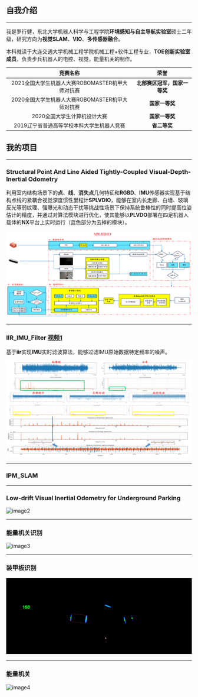 ## 自我介绍

------

我是罗行健，东北大学机器人科学与工程学院**环境感知与自主导航实验室**硕士二年级，研究方向为**视觉SLAM**、**VIO**、**多传感器融合**。

本科就读于大连交通大学机械工程学院机械工程+软件工程专业，**TOE创新实验室成员**，负责步兵机器人的电控、视觉，能量机关的制作。

|                     竞赛名称                     |             荣誉             |
| :----------------------------------------------: | :--------------------------: |
| 2021全国大学生机器人大赛ROBOMASTER机甲大师对抗赛 | **北部赛区冠军，国家一等奖** |
| 2020全国大学生机器人大赛ROBOMASTER机甲大师对抗赛 |        **国家一等奖**        |
|           2020全国大学生计算机设计大赛           |        **国家一等奖**        |
|    2019辽宁省普通高等学校本科大学生机器人竞赛    |         **省二等奖**         |

## **我的项目**

------

### **Structural Point And Line Aided Tightly-Coupled Visual-Depth-Inertial Odometry** 

利用室内结构场景下的**点**、**线**、**消失点**几何特征和**RGBD**、**IMU**传感器实现基于结构点线的紧耦合视觉深度惯性里程计**SPLVDIO**，能够在室内长走廊、白墙、玻璃反光等弱纹理、强曝光和动态干扰等挑战性场景下保持系统鲁棒性的同时提高位姿估计的精度，并通过对算法模块进行优化，使其能够以**PLVDO**部署在四足机器人载体的**NX**平台上实时运行（蓝色部分为去掉的模块）。

![image0](https://github.com/REAL-LXJ/REAL-LXJ/blob/main/picture/系统框架.png)

------

### IIR_IMU_Filter [视频1](https://www.bilibili.com/video/BV1k84y1C7Ts/?spm_id_from=333.999.0.0&vd_source=234694b5b771ca97335316572a2146ee)

基于**iir**实现**IMU**实时滤波算法，能够过滤IMU原始数据特定频率的噪声。

![image1](https://github.com/REAL-LXJ/REAL-LXJ/blob/main/picture/四足机器人imu分析.png)

------

### IPM_SLAM

------

### Low-drift Visual Inertial Odometry for Underground Parking

![image2](https://github.com/REAL-LXJ/REAL-LXJ/blob/main/picture/东软地下停车场.gif)

------

### 能量机关识别

![image3](https://github.com/REAL-LXJ/REAL-LXJ/blob/main/picture/能量机关识别.gif)

------

### 装甲板识别

![image4](https://github.com/REAL-LXJ/REAL-LXJ/blob/main/picture/装甲板识别.gif)

------

### 能量机关

![image4](https://github.com/REAL-LXJ/REAL-LXJ/blob/main/picture/能量机关.gif)

